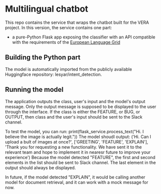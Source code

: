 # Multilingual chatbot

This repo contains the service that wraps the chatbot built for the VERA project. In this version, the service contains one part:

- a pure-Python Flask app exposing the classifier with an API compatible with the requirements of the [European Language Grid](https://www.european-language-grid.eu)

## Building the Python part

The model is automatically imported from the publicly available Huggingface repository: lesyar/intent_detection. 

## Running the model

The application outputs the class, user's input and the model's output message. Only the output message is supposed to be displayed to the user through the interface. 
If the class is either the FEATURE, or BUG, or OUTPUT, then class and the user's input should be sent to the Slack channel.

To test the model, you can run:
print(flask_service.process_text("Hi. I believe the image is actually legit."))
The model shoudl output:
('Hi. Can I upload a bult of images at once?', ['GREETING', 'FEATURE', 'EXPLAIN'], 'Thank you for requesting a new functionality. We have sent it to the relevant team and hope to implement it in nearesr future to improve your experience')
Because the model detected "FEATURE", the first and second elements in the list should be sent to Slack channel.
The last element in the output should always be displayed.

In future, if the model detected "EXPLAIN", it would be calling another model for document retrieval, and it can work with a mock message for now.
